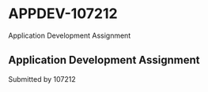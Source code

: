 # APPDEV-107212
Application Development Assignment

## Application Development Assignment

Submitted by 107212 